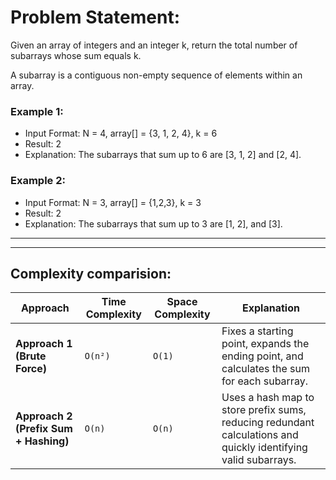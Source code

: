 # Problem Statement: 
Given an array of integers and an integer k, return the total number of subarrays whose sum equals k.

A subarray is a contiguous non-empty sequence of elements within an array.

### Example 1:
- Input Format:
 N = 4, array[] = {3, 1, 2, 4}, k = 6
- Result: 2
- Explanation:
 The subarrays that sum up to 6 are [3, 1, 2] and [2, 4].

### Example 2:
- Input Format:
 N = 3, array[] = {1,2,3}, k = 3
- Result: 2
- Explanation:
 The subarrays that sum up to 3 are [1, 2], and [3].

---

---

## Complexity comparision:

| **Approach**                     | **Time Complexity** | **Space Complexity** | **Explanation**                                                                                               |
|----------------------------------|---------------------|----------------------|---------------------------------------------------------------------------------------------------------------|
| **Approach 1 (Brute Force)**      | `O(n²)`             | `O(1)`               | Fixes a starting point, expands the ending point, and calculates the sum for each subarray.                   |
| **Approach 2 (Prefix Sum + Hashing)** | `O(n)`             | `O(n)`               | Uses a hash map to store prefix sums, reducing redundant calculations and quickly identifying valid subarrays. |
